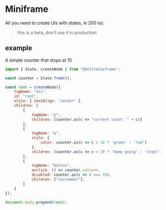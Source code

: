 # Miniframe

All you need to create UIs with states, in 200 loc

> this is a beta, don't use it in production

## example

A simple counter that stops at 10

```js
import { State, createNode } from "@9elt/miniframe";

const counter = State.from(0);

const root = createNode({
    tagName: "div",
    id: "root",
    style: { textAlign: "center" },
    children: [
        {
            tagName: "p",
            children: [counter.as(c => "current count: " + c)]
        },
        {
            tagName: "p",
            style: {
                color: counter.as(c => c < 10 ? 'green' : 'red')
            },
            children: [counter.as(c => c < 10 ? 'keep going' : 'stop!')]
        },
        {
            tagName: "button",
            onclick: () => counter.value++,
            disabled: counter.as(c => c === 10),
            children: ["increment"],
        }
    ]
});

document.body.prepend(root);
```
